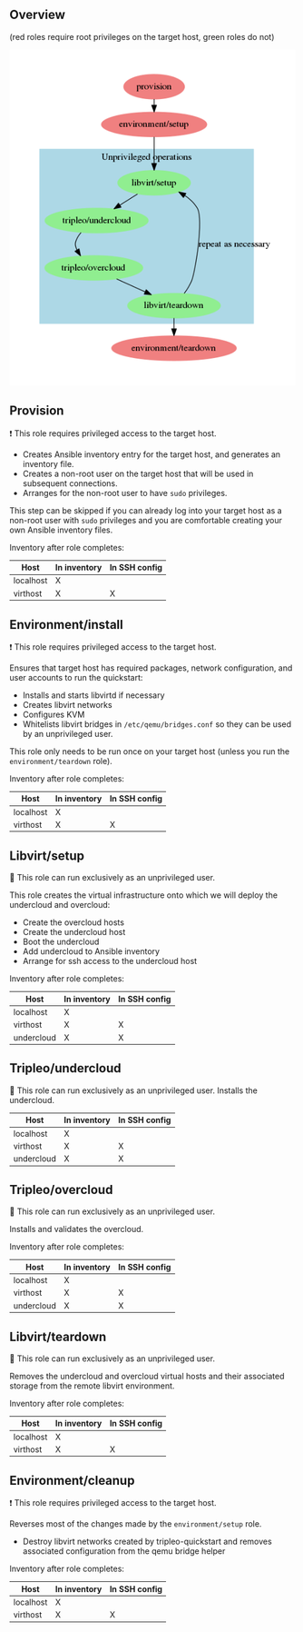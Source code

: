 ## Overview

(red roles require root privileges on the target host, green roles do
not)

![Workflow overview](workflow.png)

## Provision

:exclamation: This role requires privileged access to the target host.

- Creates Ansible inventory entry for the target host, and generates an
  inventory file.
- Creates a non-root user on the target host that will be used in
  subsequent connections.
- Arranges for the non-root user to have `sudo` privileges.

This step can be skipped if you can already log into your target host
as a non-root user with `sudo` privileges and you are comfortable
creating your own Ansible inventory files.

Inventory after role completes:

| Host    | In inventory | In SSH config |
|---------|--------------|---------------|
|localhost| X            |               |
|virthost | X            | X             |

## Environment/install

:exclamation: This role requires privileged access to the target host.

Ensures that target host has required packages, network configuration,
and user accounts to run the quickstart:

- Installs and starts libvirtd if necessary
- Creates libvirt networks
- Configures KVM
- Whitelists libvirt bridges in `/etc/qemu/bridges.conf` so they can
  be used by an unprivileged user.

This role only needs to be run once on your target host (unless you
run the `environment/teardown` role).

Inventory after role completes:

| Host    | In inventory | In SSH config |
|---------|--------------|---------------|
|localhost| X            |               |
|virthost | X            | X             |

## Libvirt/setup

:green_heart: This role can run exclusively as an unprivileged user.

This role creates the virtual infrastructure onto which we will deploy
the undercloud and overcloud:

- Create the overcloud hosts
- Create the undercloud host
- Boot the undercloud
- Add undercloud to Ansible inventory
- Arrange for ssh access to the undercloud host

Inventory after role completes:

| Host      | In inventory | In SSH config |
|-----------|--------------|---------------|
|localhost  | X            |               |
|virthost   | X            | X             |
|undercloud | X            | X             |

## Tripleo/undercloud

:green_heart: This role can run exclusively as an unprivileged user.
Installs the undercloud.

| Host      | In inventory | In SSH config |
|-----------|--------------|---------------|
|localhost  | X            |               |
|virthost   | X            | X             |
|undercloud | X            | X             |

## Tripleo/overcloud

:green_heart: This role can run exclusively as an unprivileged user.

Installs and validates the overcloud.

Inventory after role completes:

| Host      | In inventory | In SSH config |
|-----------|--------------|---------------|
|localhost  | X            |               |
|virthost   | X            | X             |
|undercloud | X            | X             |

## Libvirt/teardown

:green_heart: This role can run exclusively as an unprivileged user.

Removes the undercloud and overcloud virtual hosts and their
associated storage from the remote libvirt environment.

Inventory after role completes:

| Host      | In inventory | In SSH config |
|-----------|--------------|---------------|
|localhost  | X            |               |
|virthost   | X            | X             |

## Environment/cleanup

:exclamation: This role requires privileged access to the target host.

Reverses most of the changes made by the `environment/setup` role.

- Destroy libvirt networks created by tripleo-quickstart and removes
  associated configuration from the qemu bridge helper

Inventory after role completes:

| Host      | In inventory | In SSH config |
|-----------|--------------|---------------|
|localhost  | X            |               |
|virthost   | X            | X             |

